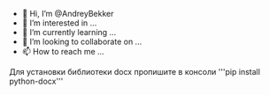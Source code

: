 - 👋 Hi, I’m @AndreyBekker
- 👀 I’m interested in ...
- 🌱 I’m currently learning ...
- 💞️ I’m looking to collaborate on ...
- 📫 How to reach me ...

Для установки библиотеки docx пропишите в консоли '''pip install python-docx''' 
